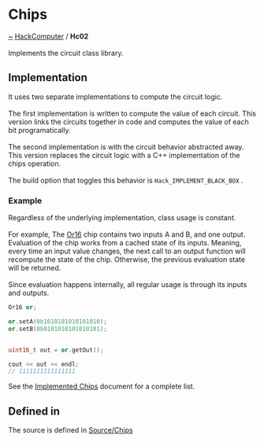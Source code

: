 <a id="chips"></a>
<h1>Chips</h1>
<a id="hc02"></a>
<a href="https://github.com/CharlesCarley/HackComputer#~">~</a>
<a href="index.md#index">HackComputer</a>
<span class="inline-text">/</span>
<span class="bold-text"><b>Hc02</b></span>
<br/>
<br/>
<span class="inline-text">Implements the circuit class library.</span>
<a id="implementation"></a>
<h2>Implementation</h2>
<span class="inline-text">It uses two separate implementations to compute the circuit logic.</span>
<br/>
<br/>
<span class="inline-text">
 The first implementation is written to compute the value of each circuit. This version links the circuits together in code and computes the value of each bit programatically. </span>
<br/>
<br/>
<span class="inline-text">
 The second implementation is with the circuit behavior abstracted away. This version replaces the circuit logic with a C++ implementation of the chips operation. </span>
<br/>
<br/>
<span class="inline-text">
 The build option that toggles this behavior is </span>
<code class="typewriter">Hack_IMPLEMENT_BLACK_BOX</code>
<span class="inline-text">.</span>
<a id="example"></a>
<h3>Example</h3>
<span class="inline-text">Regardless of the underlying implementation, class usage is constant.</span>
<br/>
<br/>
<span class="inline-text">
 For example, The </span>
<a href="classHack_1_1Chips_1_1Or16.md#or16">Or16</a>
<span class="inline-text"> chip contains two inputs A and B, and one output. Evaluation of the chip works from a cached state of its inputs. Meaning, every time an input value changes, the next call to an output function will recompute the state of the chip. Otherwise, the previous evaluation state will be returned. </span>
<br/>
<br/>
<span class="inline-text">
Since evaluation happens internally, all regular usage is through its inputs and outputs.</span>

```cpp
Or16 or;

or.setA(0b1010101010101010);
or.setB(0b0101010101010101);


uint16_t out = or.getOut();

cout << out << endl;
// 1111111111111111
```
<span class="inline-text">See the </span>
<a href="Hc0201.md#hc0201">Implemented Chips</a>
<span class="inline-text"> document for a complete list.</span>
<a id="hc02_1hc02defined"></a>
<a id="defined-in"></a>
<h2>Defined in</h2>
<span class="inline-text">The source is defined in </span>
<a href="../../Source/Chips#source-chips">Source/Chips</a>
<br/>
</div>
</div>
</body>
</html>
